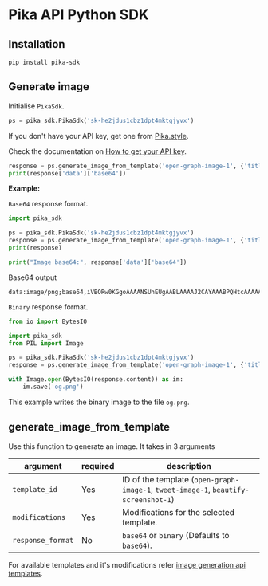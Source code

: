 # Pika API Python SDK

## Installation

```
pip install pika-sdk
```

## Generate image

Initialise `PikaSdk`.

```python
ps = pika_sdk.PikaSdk('sk-he2jdus1cbz1dpt4mktgjyvx')
```

If you don't have your API key, get one from [Pika.style](https://pika.style).

Check the documentation on [How to get your API key](https://docs.pika.style/docs/basics/getting-api-key).

```python
response = ps.generate_image_from_template('open-graph-image-1', {'title': 'From python sdk new'}, 'base64')
print(response['data']['base64'])
```

**Example:**

`Base64` response format.

```python
import pika_sdk

ps = pika_sdk.PikaSdk('sk-he2jdus1cbz1dpt4mktgjyvx')
response = ps.generate_image_from_template('open-graph-image-1', {'title': 'From python sdk new'}, 'base64')
print(response)

print("Image base64:", response['data']['base64'])
```

Base64 output

```
data:image/png;base64,iVBORw0KGgoAAAANSUhEUgAABLAAAAJ2CAYAAABPQHtcAAAAAXNSR0IArs4c6QAAIABJREFUeJzs3XmYJXdZL/Bvna37dM90FghLCBAQkC1BCBAMShLFBJAgKnofroBeFUUF5LrhiihXcV8BQRYVUUAlIewIGPbFmLCFLWwCYZEtzPR+trp/TM/......
```

`Binary` response format.

```python
from io import BytesIO

import pika_sdk
from PIL import Image

ps = pika_sdk.PikaSdk('sk-he2jdus1cbz1dpt4mktgjyvx')
response = ps.generate_image_from_template('open-graph-image-1', {'title': 'From python sdk new'}, 'binary')

with Image.open(BytesIO(response.content)) as im:
    im.save('og.png')
```

This example writes the binary image to the file `og.png`.

## generate_image_from_template

Use this function to generate an image. It takes in 3 arguments

| argument | required | description |
|----------|----------|-------------|
|`template_id` | Yes | ID of the template (`open-graph-image-1`, `tweet-image-1`, `beautify-screenshot-1`) |
|`modifications` | Yes | Modifications for the selected template. |
|`response_format` | No | `base64` or `binary` (Defaults to `base64`). |

For available templates and it's modifications refer [image generation api templates](https://pika.style/image-generation-api/templates).
